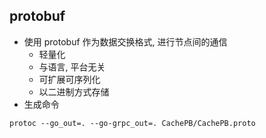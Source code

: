 ## protobuf
- 使用 protobuf 作为数据交换格式, 进行节点间的通信
  - 轻量化
  - 与语言, 平台无关
  - 可扩展可序列化
  - 以二进制方式存储
- 生成命令
```shell
protoc --go_out=. --go-grpc_out=. CachePB/CachePB.proto
```